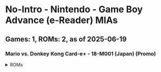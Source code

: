 # No-Intro - Nintendo - Game Boy Advance (e-Reader) MIAs
## Games: 1, ROMs: 2, as of 2025-06-19

### Mario vs. Donkey Kong Card-e+ - 18-M001 (Japan) (Promo)
<details>
<summary>ROMs</summary>

- Mario vs. Donkey Kong Card-e+ - 18-M001 (Japan) (Promo) (Strip 1).raw, CRC: 67b101e5
- Mario vs. Donkey Kong Card-e+ - 18-M001 (Japan) (Promo) (Strip 2).raw, CRC: 12bb4324
</details>

